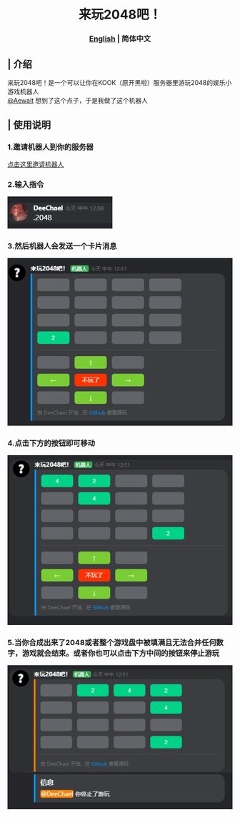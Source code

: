 <h1 align="center">来玩2048吧！</h1>
<h3 align="center">
  <a href="./README.md">English</a> | 简体中文
</h3>

## | 介绍
来玩2048吧！是一个可以让你在KOOK（原开黑啦）服务器里游玩2048的娱乐小游戏机器人\
[@Aewait](https://github.com/Aewait) 想到了这个点子，于是我做了这个机器人

## | 使用说明
### 1.邀请机器人到你的服务器
[点击这里邀请机器人](https://www.kookapp.cn/app/oauth2/authorize?id=12461&permissions=948736&client_id=5v1cdPtL4K5A-1tp&redirect_uri=&scope=bot)
### 2.输入指令
![图片](./screenshots/1.png)
### 3.然后机器人会发送一个卡片消息
![图片](./screenshots/2.png)
### 4.点击下方的按钮即可移动
![图片](./screenshots/3.png)
### 5.当你合成出来了2048或者整个游戏盘中被填满且无法合并任何数字，游戏就会结束。或者你也可以点击下方中间的按钮来停止游玩
![图片](./screenshots/4.png)